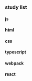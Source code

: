 <!--
 * @Descripttion:
 * @version:
 * @Date: 2020-12-13 12:20:32
 * @LastEditTime: 2020-12-13 12:31:18
-->
### study list

#### js

#### html
#### css

#### typescript

#### webpack

#### react